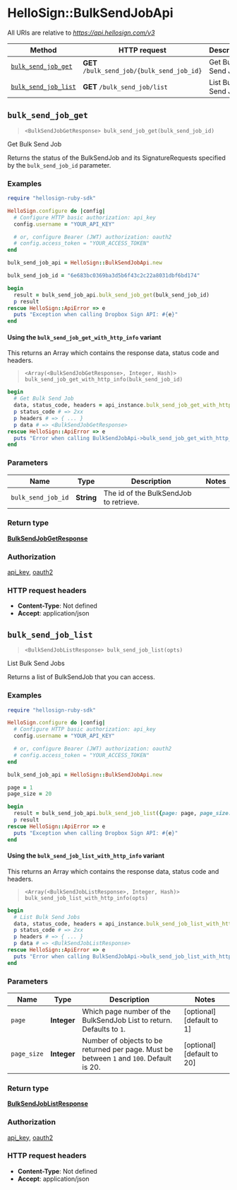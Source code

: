 # HelloSign::BulkSendJobApi

All URIs are relative to *https://api.hellosign.com/v3*

| Method | HTTP request | Description |
| ------ | ------------ | ----------- |
| [`bulk_send_job_get`](BulkSendJobApi.md#bulk_send_job_get) | **GET** `/bulk_send_job/{bulk_send_job_id}` | Get Bulk Send Job |
| [`bulk_send_job_list`](BulkSendJobApi.md#bulk_send_job_list) | **GET** `/bulk_send_job/list` | List Bulk Send Jobs |


## `bulk_send_job_get`

> `<BulkSendJobGetResponse> bulk_send_job_get(bulk_send_job_id)`

Get Bulk Send Job

Returns the status of the BulkSendJob and its SignatureRequests specified by the `bulk_send_job_id` parameter.

### Examples

```ruby
require "hellosign-ruby-sdk"

HelloSign.configure do |config|
  # Configure HTTP basic authorization: api_key
  config.username = "YOUR_API_KEY"

  # or, configure Bearer (JWT) authorization: oauth2
  # config.access_token = "YOUR_ACCESS_TOKEN"
end

bulk_send_job_api = HelloSign::BulkSendJobApi.new

bulk_send_job_id = "6e683bc0369ba3d5b6f43c2c22a8031dbf6bd174"

begin
  result = bulk_send_job_api.bulk_send_job_get(bulk_send_job_id)
  p result
rescue HelloSign::ApiError => e
  puts "Exception when calling Dropbox Sign API: #{e}"
end

```

#### Using the `bulk_send_job_get_with_http_info` variant

This returns an Array which contains the response data, status code and headers.

> `<Array(<BulkSendJobGetResponse>, Integer, Hash)> bulk_send_job_get_with_http_info(bulk_send_job_id)`

```ruby
begin
  # Get Bulk Send Job
  data, status_code, headers = api_instance.bulk_send_job_get_with_http_info(bulk_send_job_id)
  p status_code # => 2xx
  p headers # => { ... }
  p data # => <BulkSendJobGetResponse>
rescue HelloSign::ApiError => e
  puts "Error when calling BulkSendJobApi->bulk_send_job_get_with_http_info: #{e}"
end
```

### Parameters

| Name | Type | Description | Notes |
| ---- | ---- | ----------- | ----- |
| `bulk_send_job_id` | **String** | The id of the BulkSendJob to retrieve. |  |

### Return type

[**BulkSendJobGetResponse**](BulkSendJobGetResponse.md)

### Authorization

[api_key](../README.md#api_key), [oauth2](../README.md#oauth2)

### HTTP request headers

- **Content-Type**: Not defined
- **Accept**: application/json


## `bulk_send_job_list`

> `<BulkSendJobListResponse> bulk_send_job_list(opts)`

List Bulk Send Jobs

Returns a list of BulkSendJob that you can access.

### Examples

```ruby
require "hellosign-ruby-sdk"

HelloSign.configure do |config|
  # Configure HTTP basic authorization: api_key
  config.username = "YOUR_API_KEY"

  # or, configure Bearer (JWT) authorization: oauth2
  # config.access_token = "YOUR_ACCESS_TOKEN"
end

bulk_send_job_api = HelloSign::BulkSendJobApi.new

page = 1
page_size = 20

begin
  result = bulk_send_job_api.bulk_send_job_list({page: page, page_size: page_size})
  p result
rescue HelloSign::ApiError => e
  puts "Exception when calling Dropbox Sign API: #{e}"
end

```

#### Using the `bulk_send_job_list_with_http_info` variant

This returns an Array which contains the response data, status code and headers.

> `<Array(<BulkSendJobListResponse>, Integer, Hash)> bulk_send_job_list_with_http_info(opts)`

```ruby
begin
  # List Bulk Send Jobs
  data, status_code, headers = api_instance.bulk_send_job_list_with_http_info(opts)
  p status_code # => 2xx
  p headers # => { ... }
  p data # => <BulkSendJobListResponse>
rescue HelloSign::ApiError => e
  puts "Error when calling BulkSendJobApi->bulk_send_job_list_with_http_info: #{e}"
end
```

### Parameters

| Name | Type | Description | Notes |
| ---- | ---- | ----------- | ----- |
| `page` | **Integer** | Which page number of the BulkSendJob List to return. Defaults to `1`. | [optional][default to 1] |
| `page_size` | **Integer** | Number of objects to be returned per page. Must be between `1` and `100`. Default is 20. | [optional][default to 20] |

### Return type

[**BulkSendJobListResponse**](BulkSendJobListResponse.md)

### Authorization

[api_key](../README.md#api_key), [oauth2](../README.md#oauth2)

### HTTP request headers

- **Content-Type**: Not defined
- **Accept**: application/json

